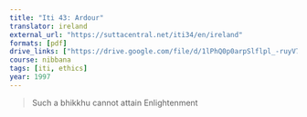 ```yaml
---
title: "Iti 43: Ardour"
translator: ireland
external_url: "https://suttacentral.net/iti34/en/ireland"
formats: [pdf]
drive_links: ["https://drive.google.com/file/d/1lPhQ0p0arpSlflpl_-ruyV77igaTIAwf/view?usp=drivesdk"]
course: nibbana
tags: [iti, ethics]
year: 1997
---
```


> Such a bhikkhu cannot attain Enlightenment
